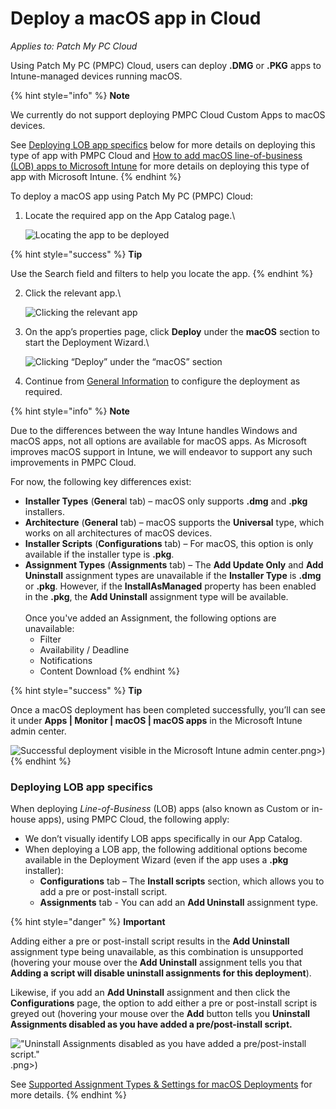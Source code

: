 # Deploy a macOS app in Cloud

_Applies to: Patch My PC Cloud_

Using Patch My PC (PMPC) Cloud, users can deploy **.DMG** or **.PKG** apps to Intune-managed devices running macOS.

{% hint style="info" %}
**Note**

We currently do not support deploying PMPC Cloud Custom Apps to macOS devices.

See [Deploying LOB app specifics](deploy-a-macos-app-in-cloud.md#deploying-lob-app-specifics) below for more details on deploying this type of app with PMPC Cloud and [How to add macOS line-of-business (LOB) apps to Microsoft Intune](https://learn.microsoft.com/en-us/mem/intune/apps/lob-apps-macos) for more details on deploying this type of app with Microsoft Intune.
{% endhint %}

To deploy a macOS app using Patch My PC (PMPC) Cloud:

1.  Locate the required app on the App Catalog page.\


    ![Locating the app to be deployed](../../_images/image%20%282285%29.png%20"Locating%20the%20app%20to%20be%20deployed")

{% hint style="success" %}
**Tip**

Use the Search field and filters to help you locate the app.
{% endhint %}

2.  Click the relevant app.\


    ![Clicking the relevant app](../../_images/image%20%282286%29.png%20"Clicking%20the%20relevant%20app")


3.  On the app’s properties page, click **Deploy** under the **macOS** section to start the Deployment Wizard.\


    ![Clicking “Deploy” under the “macOS” section](../../_images/image%20%28291%29.png%20"Clicking%20\"Deploy\"%20under%20the%20\"macOS\"%20section")
4. Continue from [General Information](../cloud-deployments/deploying-an-app-using-cloud/cloud-general-information-deployment-tab.md) to configure the deployment as required.

{% hint style="info" %}
**Note**

Due to the differences between the way Intune handles Windows and macOS apps, not all options are available for macOS apps. As Microsoft improves macOS support in Intune, we will endeavor to support any such improvements in PMPC Cloud.

For now, the following key differences exist:

* **Installer Types** (**Genera**l tab) – macOS only supports **.dmg** and **.pkg** installers.
* **Architecture** (**General** tab) – macOS supports the **Universal** type, which works on all architectures of macOS devices.
* **Installer Scripts** (**Configurations** tab) – For macOS, this option is only available if the installer type is **.pkg**.
* **Assignment Types** (**Assignments** tab) –  The **Add Update Only** and **Add Uninstall** assignment types are unavailable if the **Installer Type** is **.dmg** or **.pkg**. However, if the **InstallAsManaged** property has been enabled in the **.pkg**, the **Add Uninstall** assignment type will be available.\
  \
  Once you've added an Assignment, the following options are unavailable:
  * Filter
  * Availability / Deadline
  *
    Notifications
  *
    Content Download
{% endhint %}

{% hint style="success" %}
**Tip**

Once a macOS deployment has been completed successfully, you’ll can see it under **Apps | Monitor | macOS | macOS apps** in the Microsoft Intune admin center.

![Successful deployment visible in the Microsoft Intune admin center](../../_images/image%20%282289).png>)
{% endhint %}

### Deploying LOB app specifics

When deploying _Line-of-Business_ (LOB) apps (also known as Custom or in-house apps), using PMPC Cloud, the following apply:

* We don’t visually identify LOB apps specifically in our App Catalog.
* When deploying a LOB app, the following additional options become available in the Deployment Wizard (even if the app uses a **.pkg** installer):
  * **Configurations** tab – The **Install scripts** section, which allows you to add a pre or post-install script.
  * **Assignments** tab - You can add an **Add Uninstall** assignment type.

{% hint style="danger" %}
**Important**

Adding either a pre or post-install script results in the **Add Uninstall** assignment type being unavailable, as this combination is unsupported (hovering your mouse over the **Add Uninstall** assignment tells you that **Adding a script will disable uninstall assignments for this deployment**).

Likewise, if you add an **Add Uninstall** assignment and then click the **Configurations** page, the option to add either a pre or post-install script is greyed out (hovering your mouse over the **Add** button tells you **Uninstall Assignments disabled as you have added a pre/post-install script.**

!["Uninstall Assignments disabled as you have added a pre/post-install script."](../../_images/image%20%282395).png>)

See [Supported Assignment Types & Settings for macOS Deployments](supported-assignment-types-and-settings-for-cloud-macos-deployments.md) for more details.
{% endhint %}
